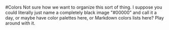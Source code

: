 #Colors
Not sure how we want to organize this sort of thing. I suppose you could literally just name a completely black image "#00000" and call it a day, or maybe have color palettes here, or Markdown colors lists here? Play around with it.